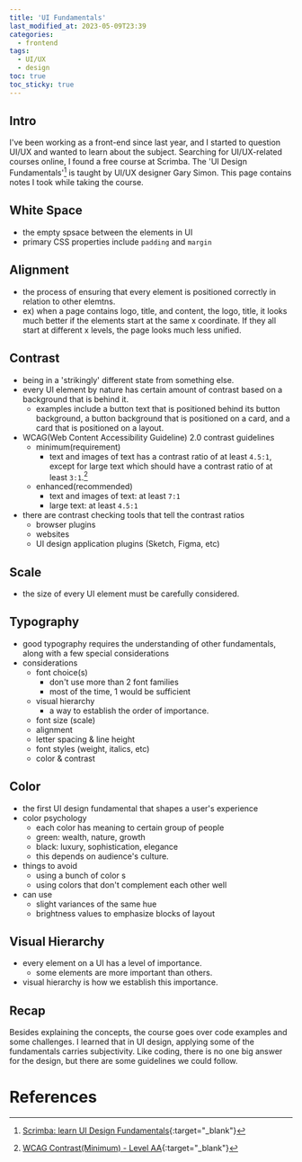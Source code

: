 ```yaml
---
title: 'UI Fundamentals'
last_modified_at: 2023-05-09T23:39
categories:
  - frontend
tags:
  - UI/UX
  - design
toc: true
toc_sticky: true
---
```



## Intro
I've been working as a front-end since last year, and I started to question UI/UX and wanted to learn about the subject. 
Searching for UI/UX-related courses online, I found a free course at Scrimba.
The 'UI Design Fundamentals'[^fn1] is taught by UI/UX designer Gary Simon. 
This page contains notes I took while taking the course. 


## White Space
- the empty spsace between the elements in UI
- primary CSS properties include `padding` and `margin` 

## Alignment 
- the process of ensuring that every element is positioned correctly in relation to other elemtns.
- ex) when a page contains logo, title, and content, the logo, title, it looks much better if the elements start at the same x coordinate. If they all start at different x levels, the page looks much less unified.  

## Contrast 
- being in a 'strikingly' different state from something else. 
- every UI element by nature has certain amount of contrast based on a background that is behind it. 
  - examples include a button text that is positioned behind its button background, a button background that is positioned on a card, and a card that is positioned on a layout.
- WCAG(Web Content Accessibility Guideline) 2.0 contrast guidelines
  - minimum(requirement)
    - text and images of text has a contrast ratio of at least `4.5:1`, except for large text which should have a contrast ratio of at least `3:1`.[^fn2] 
  - enhanced(recommended)
    - text and images of text: at least `7:1`
    - large text: at least `4.5:1`
- there are contrast checking tools that tell the contrast ratios
  - browser plugins
  - websites
  - UI design application plugins (Sketch, Figma, etc)

## Scale 
- the size of every UI element must be carefully considered. 

## Typography 
- good typography requires the understanding of other fundamentals, along with a few special considerations
- considerations
  - font choice(s)
    - don't use more than 2 font families
    - most of the time, 1 would be sufficient 
  - visual hierarchy 
    - a way to establish the order of importance. 
  - font size (scale)
  - alignment
  - letter spacing & line height 
  - font styles (weight, italics, etc)
  - color & contrast


## Color 
- the first UI design fundamental that shapes a user's experience
- color psychology
  - each color has meaning to certain group of people
  - green: wealth, nature, growth
  - black: luxury, sophistication, elegance 
  - this depends on audience's culture. 
- things to avoid 
  - using a bunch of color s
  - using colors that don't complement each other well 
- can use 
  - slight variances of the same hue
  - brightness values to emphasize blocks of layout 


## Visual Hierarchy 
- every element on a UI has a level of importance. 
  - some elements are more important than others. 
- visual hierarchy is how we establish this importance. 


## Recap 
Besides explaining the concepts, the course goes over code examples and some challenges. 
I learned that in UI design, applying some of the fundamentals carries subjectivity. 
Like coding, there is no one big answer for the design, but there are some guidelines we could follow. 


# References
[^fn1]: [Scrimba: learn UI Design Fundamentals](https://scrimba.com/learn/design){:target="_blank"}
[^fn2]: [WCAG Contrast(Minimum) - Level AA](https://www.w3.org/WAI/WCAG21/quickref/#contrast-minimum){:target="_blank"}